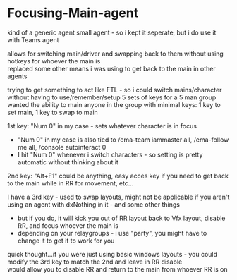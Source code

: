 # Focusing-Main-agent

kind of a generic agent small agent - so i kept it seperate, but i do use it with Teams agent     

allows for switching main/driver and swapping back to them without using hotkeys for whoever the main is     
replaced some other means i was using to get back to the main in other agents

trying to get something to act like FTL - so i could switch mains/character without having to use/remember/setup 5 sets of keys for a 5 man group     
wanted the ability to main anyone in the group with minimal keys: 1 key to set main, 1 key to swap to main     

1st key: "Num 0" in my case - sets whatever character is in focus
*  "Num 0" in my case is also tied to /ema-team iammaster all, /ema-follow me all, /console autointeract 0
*  I hit "Num 0" whenever i switch characters - so setting is pretty automatic without thinking about it

2nd key: "Alt+F1" could be anything, easy acces key if you need to get back to the main while in RR for movement, etc...     

I have a 3rd key - used to swap layouts, might not be applicable if you aren't using an agent with dxNothing in it - and some other things
*  but if you do, it will kick you out of RR layout back to Vfx layout, disable RR, and focus whoever the main is
*  depending on your relaygroups - i use "party", you might have to change it to get it to work for you

quick thought...if you were just using basic windows layouts - you could modify the 3rd key to match the 2nd and leave in RR disable     
would allow you to disable RR and return to the main from whoever RR is on


